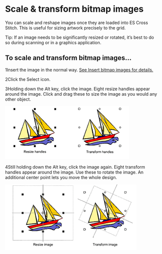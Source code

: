 # Scale & transform bitmap images

You can scale and reshape images once they are loaded into ES Cross Stitch. This is useful for sizing artwork precisely to the grid.

Tip: If an image needs to be significantly resized or rotated, it’s best to do so during scanning or in a graphics application.

## To scale and transform bitmap images...

1Insert the image in the normal way. [See Insert bitmap images for details.](Insert_bitmap_images)

2Click the Select icon.

3Holding down the Alt key, click the image. Eight resize handles appear around the image. Click and drag these to size the image as you would any other object.

![cross-stitch_essentials00032.png](assets/cross-stitch_essentials00032.png)

4Still holding down the Alt key, click the image again. Eight transform handles appear around the image. Use these to rotate the image. An additional center point lets you move the whole design.

![cross-stitch_essentials00035.png](assets/cross-stitch_essentials00035.png)
